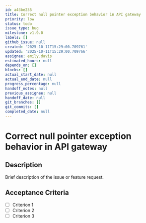 ```yaml
---
id: a43be235
title: Correct null pointer exception behavior in API gateway
priority: low
status: todo
issue_type: bug
milestone: v1.9.0
labels: []
github_issue: null
created: '2025-10-11T15:29:00.709761'
updated: '2025-10-11T15:29:00.709766'
assignee: emily.davis
estimated_hours: null
depends_on: []
blocks: []
actual_start_date: null
actual_end_date: null
progress_percentage: null
handoff_notes: null
previous_assignee: null
handoff_date: null
git_branches: []
git_commits: []
completed_date: null
---
```


# Correct null pointer exception behavior in API gateway

## Description

Brief description of the issue or feature request.

## Acceptance Criteria

- [ ] Criterion 1
- [ ] Criterion 2
- [ ] Criterion 3
